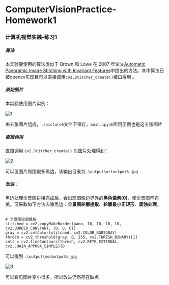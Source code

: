 # ComputerVisionPractice-Homework1

### 计算机视觉实践-练习1



##### 算法

本实验要使用的算法类似于 Brown 和 Lowe 在 2007 年论文[Automatic Panoramic Image Stitching with Invariant Features](https://www.doc88.com/p-9062359287397.html)中提出的方法。其中算法已被opencv实现且可以直接调用`cv2.Stitcher_create()`接口得到 。



##### 原始图片

本实验使用图片实例：

![1](D:\Coding\homework1\README.assets\1.png)

由五张图片组成，`./picture6`文件下保存，`main.ipynb`所用示例也是这五张图片



##### 直接调用

直接调用 `cv2.Stitcher_create()` 对图片处理得到：

![2](D:\Coding\homework1\README.assets\2.png)

可以见图片周围很多黑边，该输出目录为`.\output\orioutput6.jpg`

##### 改进：

黑边处理全景图拼接完成后，会出现图像边界外的**黑色像素(0)**，使全景图不完美。可采取如下方法去除黑边：**全景图轮廓提取**、**轮廓最小正矩形**、**腐蚀处理**。

```stitched = cv2.copyMakeBorder(pano, 10, 10, 10, 10, cv2.BORDER_CONSTANT, (0, 0, 0))

# 全景图轮廓提取
stitched = cv2.copyMakeBorder(pano, 10, 10, 10, 10, 		 cv2.BORDER_CONSTANT, (0, 0, 0))
gray = cv2.cvtColor(stitched, cv2.COLOR_BGR2GRAY)
thresh = cv2.threshold(gray, 0, 255, cv2.THRESH_BINARY)[1]
cnts = cv2.findContours(thresh, cv2.RETR_EXTERNAL, cv2.CHAIN_APPROX_SIMPLE)[0

```

可以得到 `.\output\modoutput6.jpg`

![3](D:\Coding\homework1\README.assets\3.png)

可以看见图片变小很多，所以改进仍然存在缺点

